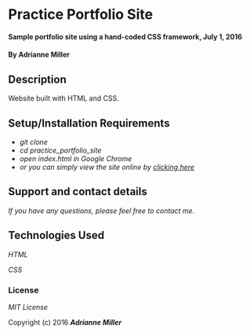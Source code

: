 # Practice Portfolio Site

#### Sample portfolio site using a hand-coded CSS framework, July 1, 2016

#### By Adrianne Miller

## Description

Website built with HTML and CSS.

## Setup/Installation Requirements

* _git clone_
* _cd practice_portfolio_site_
* _open index.html in Google Chrome_
* _or you can simply view the site online by [clicking here](http://adriannem.github.io/practice-portfolio-site/)_


## Support and contact details

_If you have any questions, please feel free to contact me._

## Technologies Used

_HTML_

_CSS_

### License

*MIT License*

Copyright (c) 2016 **_Adrianne Miller_**